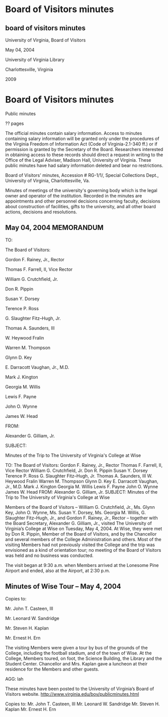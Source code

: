 Board of Visitors minutes
=========================

board of visitors minutes
-------------------------

University of Virginia, Board of Visitors

May 04, 2004

University of Virginia Library

Charlottesville, Virginia

2009

Board of Visitors minutes
=========================

Public minutes

?? pages

The official minutes contain salary information. Access to minutes containing salary information will be granted only under the procedures of the Virginia Freedom of Information Act (Code of Virginia-2.1-340 ff.) or if permission is granted by the Secretary of the Board. Researchers interested in obtaining access to these records should direct a request in writing to the Office of the Legal Adviser, Madison Hall, University of Virginia. These public minutes have had salary information deleted and bear no restrictions.

Board of Visitors' minutes, Accession # RG-1/1/, Special Collections Dept., University of Virginia, Charlottesville, Va.

Minutes of meetings of the university's governing body which is the legal owner and operator of the institution. Recorded in the minutes are appointments and other personnel decisions concerning faculty, decisions about construction of facilities, gifts to the university, and all other board actions, decisions and resolutions.

May 04, 2004 MEMORANDUM
-----------------------

TO:

The Board of Visitors:

Gordon F. Rainey, Jr., Rector

Thomas F. Farrell, II, Vice Rector

William G. Crutchfield, Jr.

Don R. Pippin

Susan Y. Dorsey

Terence P. Ross

G. Slaughter Fitz–Hugh, Jr.

Thomas A. Saunders, III

W. Heywood Fralin

Warren M. Thompson

Glynn D. Key

E. Darracott Vaughan, Jr., M.D.

Mark J. Kington

Georgia M. Willis

Lewis F. Payne

John O. Wynne

James W. Head

FROM:

Alexander G. Gilliam, Jr.

SUBJECT:

Minutes of the Trip to The University of Virginia's College at Wise

TO: The Board of Visitors: Gordon F. Rainey, Jr., Rector Thomas F. Farrell, II, Vice Rector William G. Crutchfield, Jr. Don R. Pippin Susan Y. Dorsey Terence P. Ross G. Slaughter Fitz–Hugh, Jr. Thomas A. Saunders, III W. Heywood Fralin Warren M. Thompson Glynn D. Key E. Darracott Vaughan, Jr., M.D. Mark J. Kington Georgia M. Willis Lewis F. Payne John O. Wynne James W. Head FROM: Alexander G. Gilliam, Jr. SUBJECT: Minutes of the Trip to The University of Virginia's College at Wise

Members of the Board of Visitors – William G. Crutchfield, Jr., Ms. Glynn Key, John O. Wynne, Ms. Susan Y. Dorsey, Ms. Georgia M. Willis, G. Slaughter Fitz–Hugh, Jr., and Gordon F. Rainey, Jr., Rector – together with the Board Secretary, Alexander G. Gilliam, Jr., visited The University of Virginia’s College at Wise on Tuesday, May 4, 2004. At Wise, they were met by Don R. Pippin, Member of the Board of Visitors, and by the Chancellor and several members of the College Administration and others. Most of the visiting Members had not previously visited the College and the trip was envisioned as a kind of orientation tour; no meeting of the Board of Visitors was held and no business was conducted.

The visit began at 9:30 a.m. when Members arrived at the Lonesome Pine Airport and ended, also at the Airport, at 2:30 p.m.

Minutes of Wise Tour – May 4, 2004
----------------------------------

Copies to:

Mr. John T. Casteen, III

Mr. Leonard W. Sandridge

Mr. Steven H. Kaplan

Mr. Ernest H. Ern

The visiting Members were given a tour by bus of the grounds of the College, including the football stadium, and of the town of Wise. At the College, Members toured, on foot, the Science Building, the Library and the Student Center. Chancellor and Mrs. Kaplan gave a luncheon at their residence for the Members and other guests.

AGG: lah

These minutes have been posted to the University of Virginia’s Board of Visitors website. http://www.virginia.edu/bov/publicminutes.html

Copies to: Mr. John T. Casteen, III Mr. Leonard W. Sandridge Mr. Steven H. Kaplan Mr. Ernest H. Ern